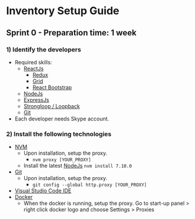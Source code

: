 Inventory Setup Guide
===================

Sprint 0 - Preparation time: 1 week
-------------

### 1) Identify the developers
- Required skills:
  - [ReactJs](https://facebook.github.io/react/)
    - [Redux](http://redux.js.org/docs/introduction/)
    - [Grid](https://github.com/zoover/react-grid-system)
    - [React Bootstrap](react-bootstrap.github.io/)
  - [NodeJs](https://nodejs.org/en/)
  - [ExpressJs](http://expressjs.com/)
  - [Strongloop / Loopback](https://loopback.io/)
  - [Git](https://github.com/)
- Each developer needs Skype account.

### 2) Install the following technologies
- [NVM](https://github.com/coreybutler/nvm-windows)
  - Upon installation, setup the proxy.
    - `nvm proxy [YOUR_PROXY]`
  - Install the latest [NodeJs](https://nodejs.org/en/) `nvm install 7.10.0`
- [Git](https://github.com/)
  - Upon installation, setup the proxy.
    - `git config --global http.proxy [YOUR_PROXY]`
- [Visual Studio Code IDE](https://code.visualstudio.com/download)
- [Docker](https://www.docker.com/docker-windows)
  - When the docker is running, setup the proxy. Go to start-up panel > right click docker logo and choose Settings > Proxies